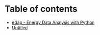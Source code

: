 # Table of contents

* [edap - Energy Data Analysis with Python](README.md)
* [Untitled](untitled.md)

